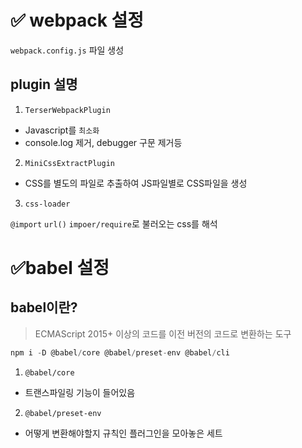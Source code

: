 # ✅ webpack 설정

`webpack.config.js` 파일 생성

## plugin 설명

1. `TerserWebpackPlugin`

- Javascript를 `최소화`
- console.log 제거, debugger 구문 제거등

2. `MiniCssExtractPlugin`

- CSS를 별도의 파일로 추출하여 JS파일별로 CSS파일을 생성

3. `css-loader`

`@import` `url()` `impoer/require`로 불러오는 css를 해석

# ✅babel 설정

## babel이란?

> ECMAScript 2015+ 이상의 코드를 이전 버전의 코드로 변환하는 도구

```js
npm i -D @babel/core @babel/preset-env @babel/cli
```

1. `@babel/core`

- 트랜스파일링 기능이 들어있음

2. `@babel/preset-env`

- 어떻게 변환해야할지 규칙인 플러그인을 모아놓은 세트
